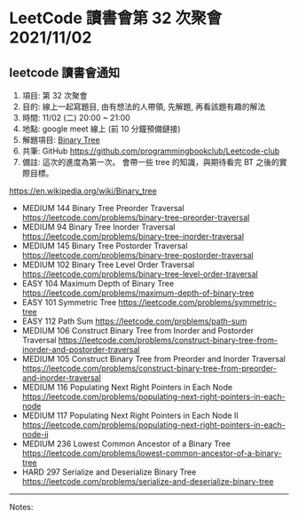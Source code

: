 # LeetCode 讀書會第 32 次聚會 2021/11/02

## leetcode 讀書會通知

1. 項目: 第 32 次聚會
2. 目的: 線上一起寫題目, 由有想法的人帶領, 先解題, 再看該題有趣的解法
3. 時間: 11/02 (二) 20:00 ~ 21:00
4. 地點: google meet 線上 (前 10 分鐘預備鏈接)
5. 解題項目:  [Binary Tree](https://leetcode.com/explore/learn/card/data-structure-tree/)
6. 共筆: GitHub https://github.com/programmingbookclub/Leetcode-club
7. 備註: 這次的進度為第一次。
會帶一些 tree 的知識，與期待看完 BT 之後的實際目標。

https://en.wikipedia.org/wiki/Binary_tree

* 	MEDIUM	144	Binary Tree Preorder Traversal	https://leetcode.com/problems/binary-tree-preorder-traversal
* 	MEDIUM	94	Binary Tree Inorder Traversal	https://leetcode.com/problems/binary-tree-inorder-traversal
* 	MEDIUM	145	Binary Tree Postorder Traversal	https://leetcode.com/problems/binary-tree-postorder-traversal
* 	MEDIUM	102	Binary Tree Level Order Traversal	https://leetcode.com/problems/binary-tree-level-order-traversal
* 	EASY	104	Maximum Depth of Binary Tree	https://leetcode.com/problems/maximum-depth-of-binary-tree
* 	EASY	101	Symmetric Tree	https://leetcode.com/problems/symmetric-tree
* 	EASY	112	Path Sum	https://leetcode.com/problems/path-sum
* 	MEDIUM	106	Construct Binary Tree from Inorder and Postorder Traversal	https://leetcode.com/problems/construct-binary-tree-from-inorder-and-postorder-traversal
* 	MEDIUM	105	Construct Binary Tree from Preorder and Inorder Traversal	https://leetcode.com/problems/construct-binary-tree-from-preorder-and-inorder-traversal
* 	MEDIUM	116	Populating Next Right Pointers in Each Node	https://leetcode.com/problems/populating-next-right-pointers-in-each-node
* 	MEDIUM	117	Populating Next Right Pointers in Each Node II	https://leetcode.com/problems/populating-next-right-pointers-in-each-node-ii
* 	MEDIUM	236	Lowest Common Ancestor of a Binary Tree	https://leetcode.com/problems/lowest-common-ancestor-of-a-binary-tree
* 	HARD	297	Serialize and Deserialize Binary Tree	https://leetcode.com/problems/serialize-and-deserialize-binary-tree

--- 
Notes:
